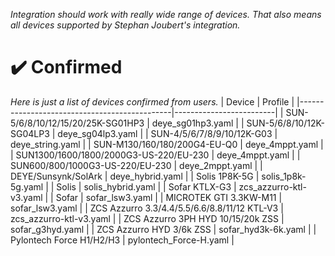 _Integration should work with really wide range of devices. That also means all devices supported by Stephan Joubert's integration._

# ✔️ Confirmed
_Here is just a list of devices confirmed from users._
| Device                                       | Profile                 |
|----------------------------------------------|-------------------------|
| SUN-5/6/8/10/12/15/20/25K-SG01HP3            | deye_sg01hp3.yaml       |
| SUN-5/6/8/10/12K-SG04LP3                     | deye_sg04lp3.yaml       |
| SUN-4/5/6/7/8/9/10/12K-G03                   | deye_string.yaml        |
| SUN-M130/160/180/200G4-EU-Q0                 | deye_4mppt.yaml         |
| SUN1300/1600/1800/2000G3-US-220/EU-230       | deye_4mppt.yaml         |
| SUN600/800/1000G3-US-220/EU-230              | deye_2mppt.yaml         |
| DEYE/Sunsynk/SolArk                          | deye_hybrid.yaml        |
| Solis 1P8K-5G                                | solis_1p8k-5g.yaml      |
| Solis                                        | solis_hybrid.yaml       |
| Sofar KTLX-G3                                | zcs_azzurro-ktl-v3.yaml |
| Sofar                                        | sofar_lsw3.yaml         |
| MICROTEK GTI 3.3KW-M11                       | sofar_lsw3.yaml         |
| ZCS Azzurro 3.3/4.4/5.5/6.6/8.8/11/12 KTL-V3 | zcs_azzurro-ktl-v3.yaml |
| ZCS Azzurro 3PH HYD 10/15/20k ZSS            | sofar_g3hyd.yaml        |
| ZCS Azzurro HYD 3/6k ZSS                     | sofar_hyd3k-6k.yaml     |
| Pylontech Force H1/H2/H3                     | pylontech_Force-H.yaml  |
